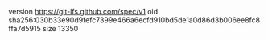 version https://git-lfs.github.com/spec/v1
oid sha256:030b33e90d9fefc7399e466a6ecfd910bd5de1a0d86d3b006ee8fc8ffa7d5915
size 13350
